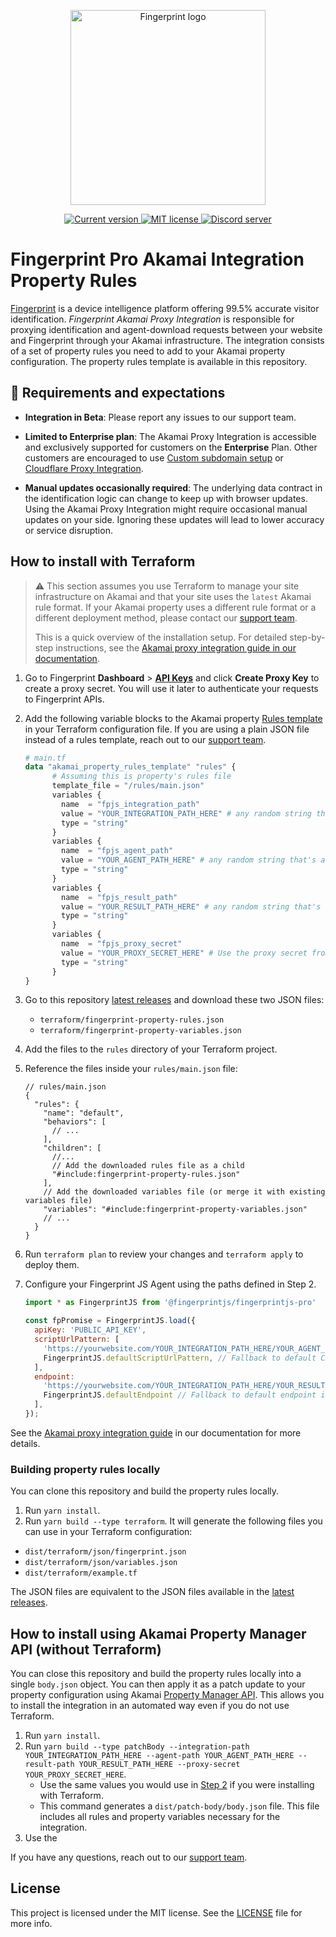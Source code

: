 <p align="center">
  <a href="https://fingerprint.com">
    <picture>
        <source media="(prefers-color-scheme: dark)" srcset="https://fingerprintjs.github.io/home/resources/logo_light.svg" />
        <source media="(prefers-color-scheme: light)" srcset="https://fingerprintjs.github.io/home/resources/logo_dark.svg" />
        <img src="https://fingerprintjs.github.io/home/resources/logo_dark.svg" alt="Fingerprint logo" width="312px" />
   </picture>
  </a>
<p align="center">
<a href="https://github.com/fingerprintjs/fingerprint-pro-akamai-integration-property-rules">
  <img src="https://img.shields.io/github/v/release/fingerprintjs/fingerprint-pro-akamai-integration-property-rules" alt="Current version">
</a>
<a href="https://opensource.org/licenses/MIT">
  <img src="https://img.shields.io/:license-mit-blue.svg" alt="MIT license">
</a>
<a href="https://discord.gg/39EpE2neBg">
  <img src="https://img.shields.io/discord/852099967190433792?style=logo&label=Discord&logo=Discord&logoColor=white" alt="Discord server">
</a>

# Fingerprint Pro Akamai Integration Property Rules

[Fingerprint](https://fingerprint.com) is a device intelligence platform offering 99.5% accurate visitor identification.
_Fingerprint Akamai Proxy Integration_ is responsible for proxying identification and agent-download requests between your website and Fingerprint through your Akamai infrastructure. The integration consists of a set of property rules you need to add to your Akamai property configuration. The property rules template is available in this repository.

## 🚧 Requirements and expectations

* **Integration in Beta**: Please report any issues to our support team.

* **Limited to Enterprise plan**:   The Akamai Proxy Integration is accessible and exclusively supported for customers on the **Enterprise** Plan. Other customers are encouraged to use [Custom subdomain setup](https://dev.fingerprint.com/docs/custom-subdomain-setup) or [Cloudflare Proxy Integration](https://dev.fingerprint.com/docs/cloudflare-integration).

* **Manual updates occasionally required**: The underlying data contract in the identification logic can change to keep up with browser updates. Using the Akamai Proxy Integration might require occasional manual updates on your side. Ignoring these updates will lead to lower accuracy or service disruption.

## How to install with Terraform

> :warning:  This section assumes you use Terraform to manage your site infrastructure on Akamai and that your site uses the `latest` Akamai rule format. If your Akamai property uses a different rule format or a different deployment method, please contact our [support team](https://fingerprint.com/support/).
>
> This is a quick overview of the installation setup. For detailed step-by-step instructions, see the [Akamai proxy integration guide in our documentation](https://dev.fingerprint.com/docs/akamai-proxy-integration#step-21--add-variable-blocks-to-your-rules-template).

1. Go to Fingerprint **Dashboard** > [**API Keys**](https://dashboard.fingerprint.com/api-keys) and click **Create Proxy Key** to create a proxy secret. You will use it later to authenticate your requests to Fingerprint APIs. 
2. Add the following variable blocks to the Akamai property [Rules template](https://techdocs.akamai.com/terraform/docs/pm-ds-rules-template) in your Terraform configuration file. If you are using a plain JSON file instead of a rules template, reach out to our [support team](https://fingerprint.com/support/).

    ```tf
    # main.tf
    data "akamai_property_rules_template" "rules" {
          # Assuming this is property's rules file
          template_file = "/rules/main.json" 
          variables {
            name  = "fpjs_integration_path"
            value = "YOUR_INTEGRATION_PATH_HERE" # any random string that's a valid URL
            type = "string"
          }
          variables {
            name  = "fpjs_agent_path"
            value = "YOUR_AGENT_PATH_HERE" # any random string that's a valid URL
            type = "string"
          }
          variables {
            name  = "fpjs_result_path"
            value = "YOUR_RESULT_PATH_HERE" # any random string that's a valid URL
            type = "string"
          }
          variables {
            name  = "fpjs_proxy_secret"
            value = "YOUR_PROXY_SECRET_HERE" # Use the proxy secret from the previous step
            type = "string"
          }
    }
    ```

3. Go to this repository [latest releases](https://github.com/fingerprintjs/fingerprint-pro-akamai-integration-property-rules/releases/latest) and download these two JSON files:
   * `terraform/fingerprint-property-rules.json`
   * `terraform/fingerprint-property-variables.json`
4. Add the files to the `rules` directory of your Terraform project.
5. Reference the files inside your `rules/main.json` file:

    ```json5
    // rules/main.json
    {
      "rules": {
        "name": "default",
        "behaviors": [
          // ...
        ],
        "children": [
          //...
          // Add the downloaded rules file as a child
          "#include:fingerprint-property-rules.json" 
        ],
        // Add the downloaded variables file (or merge it with existing variables file)
        "variables": "#include:fingerprint-property-variables.json"
        // ...
      }
    }
    ```

6. Run `terraform plan` to review your changes and `terraform apply` to deploy them.
7. Configure your Fingerprint JS Agent using the paths defined in Step 2.

    ```javascript NPM package
    import * as FingerprintJS from '@fingerprintjs/fingerprintjs-pro'
    
    const fpPromise = FingerprintJS.load({
      apiKey: 'PUBLIC_API_KEY',
      scriptUrlPattern: [
        'https://yourwebsite.com/YOUR_INTEGRATION_PATH_HERE/YOUR_AGENT_PATH_HERE?apiKey=<apiKey>&version=<version>&loaderVersion=<loaderVersion>',
        FingerprintJS.defaultScriptUrlPattern, // Fallback to default CDN in case of error
      ],
      endpoint: 
        'https://yourwebsite.com/YOUR_INTEGRATION_PATH_HERE/YOUR_RESULT_PATH_HERE?region=us',
        FingerprintJS.defaultEndpoint // Fallback to default endpoint in case of error
      ],
    });
    ```

See the [Akamai proxy integration guide](https://dev.fingerprint.com/docs/akamai-proxy-integration#step-21--add-variable-blocks-to-your-rules-template) in our documentation for more details. 


### Building property rules locally

You can clone this repository and build the property rules locally. 

1. Run `yarn install`.
2. Run `yarn build --type terraform`. It will generate the following files you can use in your Terraform configuration:

  - `dist/terraform/json/fingerprint.json`
  - `dist/terraform/json/variables.json`
  - `dist/terraform/example.tf`

The JSON files are equivalent to the JSON files available in the [latest releases](https://github.com/fingerprintjs/fingerprint-pro-akamai-integration-property-rules/releases/latest).

## How to install using Akamai Property Manager API (without Terraform)

You can close this repository and build the property rules locally into a single `body.json` object. You can then apply it as a patch update to your property configuration using Akamai [Property Manager API](https://techdocs.akamai.com/property-mgr/reference/api). This allows you to install the integration in an automated way even if you do not use Terraform.


1. Run `yarn install`.
2. Run `yarn build --type patchBody --integration-path YOUR_INTEGRATION_PATH_HERE --agent-path YOUR_AGENT_PATH_HERE --result-path YOUR_RESULT_PATH_HERE --proxy-secret YOUR_PROXY_SECRET_HERE`.
   * Use the same values you would use in [Step 2](#how-to-install-with-terraform) if you were installing with Terraform.
   * This command generates a `dist/patch-body/body.json` file. This file includes all rules and property variables necessary for the integration.
3. Use the 
  
If you have any questions, reach out to our [support team](https://fingerprint.com/support). 

## License

This project is licensed under the MIT license. See the [LICENSE](https://github.com/fingerprintjs/fingerprint-pro-akamai-integration-property-rules/blob/main/LICENSE) file for more info.
